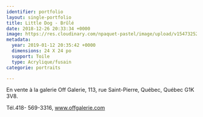 ```yaml
---
identifier: portfolio
layout: single-portfolio
title: Little Dog - Brûlé
date: 2018-12-26 20:33:34 +0000
image: https://res.cloudinary.com/npaquet-pastel/image/upload/v1547325285/49419783_2234184756850759_7496507408169041920_n.jpg
metadata:
  year: 2019-01-12 20:35:42 +0000
  dimensions: 24 X 24 po
  support: Toile
  type: Acrylique/fusain
categorie: portraits

---
```

En vente à la galerie Off Galerie, 113, rue Saint-Pierre, Québec, Québec  G1K 3V8.

Tél.418- 569-3316, www.offgalerie.com